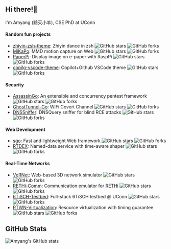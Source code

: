 ## Hi there!👋

I'm Amyang (黯灭小羊), CSE PhD at UConn

#### Random fun projects

- [zhiyin-zsh-theme](https://github.com/AmyangXYZ/zhiyin-zsh-theme): Zhiyin dance in zsh ![GitHub stars](https://img.shields.io/github/stars/AmyangXYZ/zhiyin-zsh-theme?style=social) ![GitHub forks](https://img.shields.io/github/forks/AmyangXYZ/zhiyin-zsh-theme?style=social)
- [MiKaPo](https://github.com/AmyangXYZ/MiKaPo): MMD motion capture on Web ![GitHub stars](https://img.shields.io/github/stars/AmyangXYZ/MiKaPo?style=social) ![GitHub forks](https://img.shields.io/github/forks/AmyangXYZ/MiKaPo?style=social)
- [PaperPi](https://github.com/AmyangXYZ/PaperPi):  Display image on e-paper with RaspPi ![GitHub stars](https://img.shields.io/github/stars/AmyangXYZ/PaperPi?style=social) ![GitHub forks](https://img.shields.io/github/forks/AmyangXYZ/PaperPi?style=social)
- [copilg-vscode-theme](https://github.com/AmyangXYZ/copilg-vscode-theme): Copilot+Github VSCode theme ![GitHub stars](https://img.shields.io/github/stars/AmyangXYZ/copilg-vscode-theme?style=social) ![GitHub forks](https://img.shields.io/github/forks/AmyangXYZ/copilg-vscode-theme?style=social)

#### Security

- [AssassinGo](https://github.com/AmyangXYZ/AssassinGo): An extensible and concurrency pentest framework ![GitHub stars](https://img.shields.io/github/stars/AmyangXYZ/AssassinGo?style=social) ![GitHub forks](https://img.shields.io/github/forks/AmyangXYZ/AssassinGo?style=social)
- [GhostTunnel-Go](https://github.com/AmyangXYZ/GhostTunnel-Go): WiFi Covert Channel ![GitHub stars](https://img.shields.io/github/stars/AmyangXYZ/GhostTunnel-Go?style=social) ![GitHub forks](https://img.shields.io/github/forks/AmyangXYZ/GhostTunnel-Go?style=social)
- [DNSSniffer](https://github.com/AmyangXYZ/DNSSniffer): DNSQuery sniffer for blind RCE attacks ![GitHub stars](https://img.shields.io/github/stars/AmyangXYZ/DNSSniffer?style=social) ![GitHub forks](https://img.shields.io/github/forks/AmyangXYZ/DNSSniffer?style=social)

#### Web Development

- [sgo](https://github.com/AmyangXYZ/sgo): Fast and lightweight Web framework ![GitHub stars](https://img.shields.io/github/stars/AmyangXYZ/sgo?style=social) ![GitHub forks](https://img.shields.io/github/forks/AmyangXYZ/sgo?style=social)
- [RTDEX](https://github.com/AmyangXYZ/RTDEX): Named-data service with time-aware shaper ![GitHub stars](https://img.shields.io/github/stars/AmyangXYZ/RTDEX?style=social) ![GitHub forks](https://img.shields.io/github/forks/AmyangXYZ/RTDEX?style=social)
#### Real-Time Networks

- [VeRNet](https://github.com/AmyangXYZ/VeRNet): Web-based 3D network simulator ![GitHub stars](https://img.shields.io/github/stars/AmyangXYZ/VeRNet?style=social) ![GitHub forks](https://img.shields.io/github/forks/AmyangXYZ/VeRNet?style=social)
- [RETHi-Comm](https://github.com/AmyangXYZ/RETHi-Comm): Communication emulator for [RETHi](https://www.purdue.edu/rethi/) ![GitHub stars](https://img.shields.io/github/stars/AmyangXYZ/RETHi-Comm?style=social) ![GitHub forks](https://img.shields.io/github/forks/AmyangXYZ/RETHi-Comm?style=social)
- [6TiSCH-Testbed](https://github.com/uconn-cps-lab/6TiSCH-Testbed): Full-stack 6TiSCH testbed @ UConn ![GitHub stars](https://img.shields.io/github/stars/uconn-cps-lab/6TiSCH-Testbed?style=social) ![GitHub forks](https://img.shields.io/github/forks/uconn-cps-lab/6TiSCH-Testbed?style=social)
- [RTWN-Virtualization](https://github.com/AmyangXYZ/RTWN-Virtualization): Resource virtualization with timing guarantee ![GitHub stars](https://img.shields.io/github/stars/AmyangXYZ/RTWN-Virtualization?style=social) ![GitHub forks](https://img.shields.io/github/forks/AmyangXYZ/RTWN-Virtualization?style=social)

## GitHub Stats

![Amyang's GitHub stats](https://github-readme-stats.vercel.app/api?username=AmyangXYZ&show_icons=true&theme=radical)

